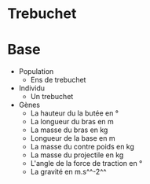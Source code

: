 Trebuchet
=
# Base
- Population
    - Ens de trebuchet
- Individu
    - Un trebuchet
- Gènes
    - La hauteur du la butée en °
    - La longueur du bras en m
    - La masse du bras en kg
    - Longueur de la base en m
    - La masse du contre poids en kg
    - La masse du projectile en kg
    - L'angle de la force de traction en °
    - La gravité en m.s^^-2^^
# 


